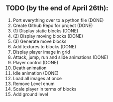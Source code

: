 ## TODO (by the end of April 26th):
1. Port everything over to a python file (DONE)
2. Create Github Repo for project (DONE) 
3. (1) Display static blocks (DONE)
3. (2) Display moving blocks (DONE)
3. (3) Generate move blocks 
4. Add textures to blocks (DONE)
5. Display player image in grid
6. Attack, jump, run and slide animations (DONE)
7. Player control (DONE)
8. Death animation
9. Idle animation (DONE)
10. Load all images at once
11. Remove Level enum 
12. Scale player in terms of blocks
13. Add ground level

